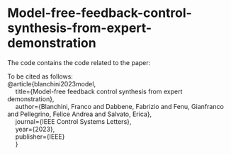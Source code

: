 # Model-free-feedback-control-synthesis-from-expert-demonstration

The code contains the code related to the paper:  
<p style="text-align: center;["Model-free feedback control synthesis from expert demonstration"](https://ieeexplore.ieee.org/abstract/document/10057485)</p>



To be cited as follows:  
@article{blanchini2023model,  
&emsp; title={Model-free feedback control synthesis from expert demonstration},  
&emsp; author={Blanchini, Franco and Dabbene, Fabrizio and Fenu, Gianfranco and Pellegrino, Felice Andrea and Salvato, Erica},  
&emsp; journal={IEEE Control Systems Letters},  
&emsp; year={2023},  
&emsp; publisher={IEEE}  
&emsp; }
